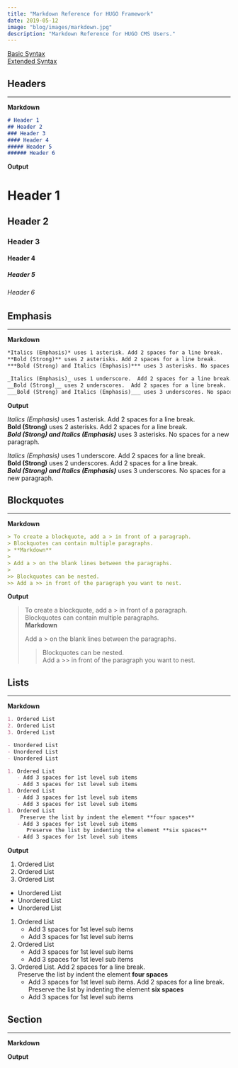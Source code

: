```yaml
---
title: "Markdown Reference for HUGO Framework"
date: 2019-05-12
image: "blog/images/markdown.jpg"
description: "Markdown Reference for HUGO CMS Users."
---
```


[Basic Syntax](https://www.markdownguide.org/basic-syntax)  
[Extended Syntax](https://www.markdownguide.org/extended-syntax)

## Headers
---
**Markdown**

```markdown
# Header 1
## Header 2
### Header 3
#### Header 4
##### Header 5
###### Header 6
```

**Output**

# Header 1
## Header 2
### Header 3
#### Header 4
##### Header 5
###### Header 6

## Emphasis
---
**Markdown**

```markdown
*Italics (Emphasis)* uses 1 asterisk. Add 2 spaces for a line break.  
**Bold (Strong)** uses 2 asterisks. Add 2 spaces for a line break.    
***Bold (Strong) and Italics (Emphasis)*** uses 3 asterisks. No spaces for a new paragraph.

_Italics (Emphasis)_ uses 1 underscore.  Add 2 spaces for a line break.  
__Bold (Strong)__ uses 2 underscores.  Add 2 spaces for a line break.  
___Bold (Strong) and Italics (Emphasis)___ uses 3 underscores. No spaces for a new paragraph.
```

**Output**

*Italics (Emphasis)* uses 1 asterisk. Add 2 spaces for a line break.  
**Bold (Strong)** uses 2 asterisks. Add 2 spaces for a line break.    
***Bold (Strong) and Italics (Emphasis)*** uses 3 asterisks. No spaces for a new paragraph.

_Italics (Emphasis)_ uses 1 underscore.  Add 2 spaces for a line break.  
__Bold (Strong)__ uses 2 underscores.  Add 2 spaces for a line break.  
___Bold (Strong) and Italics (Emphasis)___ uses 3 underscores. No spaces for a new paragraph.

## Blockquotes
---
**Markdown**
```markdown
> To create a blockquote, add a > in front of a paragraph.  
> Blockquotes can contain multiple paragraphs.  
> **Markdown**
> 
> Add a > on the blank lines between the paragraphs.
> 
>> Blockquotes can be nested.  
>> Add a >> in front of the paragraph you want to nest.
```

**Output**

> To create a blockquote, add a > in front of a paragraph.  
> Blockquotes can contain multiple paragraphs.  
> **Markdown**
> 
> Add a > on the blank lines between the paragraphs.
> 
>> Blockquotes can be nested.  
>> Add a >> in front of the paragraph you want to nest.

## Lists
---
**Markdown**
```markdown
1. Ordered List
2. Ordered List
3. Ordered List

- Unordered List
- Unordered List
- Unordered List

1. Ordered List
   - Add 3 spaces for 1st level sub items
   - Add 3 spaces for 1st level sub items
1. Ordered List
   - Add 3 spaces for 1st level sub items
   - Add 3 spaces for 1st level sub items
1. Ordered List  
    Preserve the list by indent the element **four spaces**
   - Add 3 spaces for 1st level sub items  
      Preserve the list by indenting the element **six spaces**
   - Add 3 spaces for 1st level sub items
```

**Output**

1. Ordered List
2. Ordered List
3. Ordered List

- Unordered List
- Unordered List
- Unordered List

1. Ordered List
   - Add 3 spaces for 1st level sub items
   - Add 3 spaces for 1st level sub items
1. Ordered List
   - Add 3 spaces for 1st level sub items
   - Add 3 spaces for 1st level sub items
1. Ordered List. Add 2 spaces for a line break.  
    Preserve the list by indent the element **four spaces**
   - Add 3 spaces for 1st level sub items. Add 2 spaces for a line break.  
      Preserve the list by indenting the element **six spaces**
   - Add 3 spaces for 1st level sub items

## Section
---
**Markdown**

**Output**
